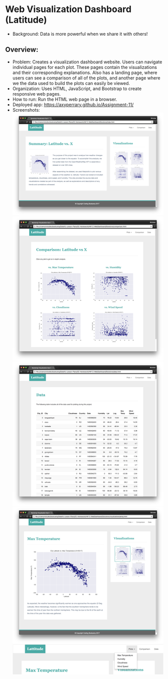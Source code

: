 # Web Visualization Dashboard (Latitude)
- Background: Data is more powerful when we share it with others! 
## Overview: 
- Problem: Creates a visualization dashboard website. Users can navigate individual pages for each plot. These pages contain the visualizations and their corresponding explanations. Also has a landing page, where users can see a comparison of all of the plots, and another page where we the data used to build the plots can easily be viewed.
- Organization: Uses HTML, JavaScript, and Bootstrap to create responsive web pages.
- How to run: Run the HTML web page in a browser.
- Deployed app: https://axyperrary.github.io/Assignment-11/
- Screenshots:
![](Resources/landing-lg.png)
![](Resources/comparison-lg.png)
![](Resources/data-lg.png)
![](Resources/visualize-lg.png)
![](Resources/nav-lg.png)
